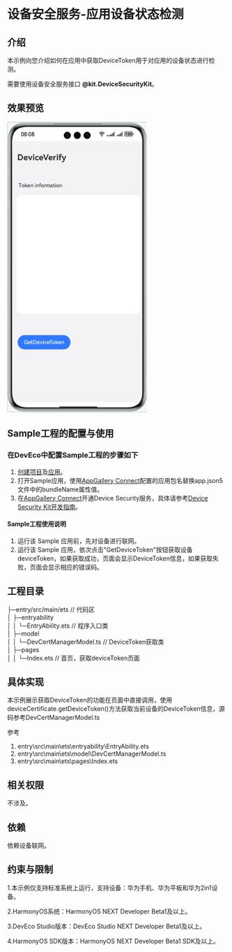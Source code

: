 # 设备安全服务-应用设备状态检测

## 介绍

本示例向您介绍如何在应用中获取DeviceToken用于对应用的设备状态进行检测。

需要使用设备安全服务接口 **@kit.DeviceSecurityKit**。

## 效果预览
![效果图](screenshots/device/home_page.png)

## Sample工程的配置与使用

### 在DevEco中配置Sample工程的步骤如下

1. [创建项目](https://developer.huawei.com/consumer/cn/doc/app/agc-help-createproject-0000001100334664)及[应用](https://developer.huawei.com/consumer/cn/doc/app/agc-help-createapp-0000001146718717)。
2. 打开Sample应用，使用[AppGallery Connect](https://developer.huawei.com/consumer/cn/service/josp/agc/index.html)配置的应用包名替换app.json5文件中的bundleName属性值。
4. 在[AppGallery Connect](https://developer.huawei.com/consumer/cn/service/josp/agc/index.html)开通Device Security服务，具体请参考[Device Security Kit开发指南](https://developer.huawei.com/consumer/cn/doc/harmonyos-guides-V5/devicesecurity-introduction-V5)。

#### Sample工程使用说明
1. 运行该 Sample 应用前，先对设备进行联网。
2. 运行该 Sample 应用，依次点击"GetDeviceToken"按钮获取设备deviceToken，如果获取成功，页面会显示DeviceToken信息，如果获取失败，页面会显示相应的错误码。

## 工程目录
├─entry/src/main/ets            // 代码区  
│ ├─entryability                    
│ │ └─EntryAbility.ets          // 程序入口类  
│ ├─model                
│ │ └─DevCertManagerModel.ts    // DeviceToken获取类  
│ ├─pages                                     
│ │ └─Index.ets              // 首页，获取deviceToken页面

## 具体实现

本示例展示获取DeviceToken的功能在页面中直接调用，使用deviceCertificate.getDeviceToken()方法获取当前设备的DeviceToken信息，源码参考DevCertManagerModel.ts

参考
1. entry\src\main\ets\entryability\EntryAbility.ets
2. entry\src\main\ets\model\DevCertManagerModel.ts
3. entry\src\main\ets\pages\Index.ets

## 相关权限

不涉及。

## 依赖

依赖设备联网。

## 约束与限制

1.本示例仅支持标准系统上运行，支持设备：华为手机、华为平板和华为2in1设备。

2.HarmonyOS系统：HarmonyOS NEXT Developer Beta1及以上。

3.DevEco Studio版本：DevEco Studio NEXT Developer Beta1及以上。

4.HarmonyOS SDK版本：HarmonyOS NEXT Developer Beta1 SDK及以上。